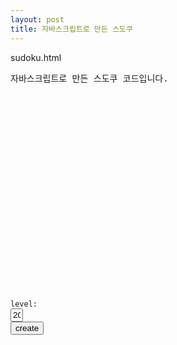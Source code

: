 ```yaml
---
layout: post
title: 자바스크립트로 만든 스도쿠
---
```


sudoku.html 

<pre>
자바스크립트로 만든 스도쿠 코드입니다.
<code>
<!DOCTYPE html>
<html>
<head>
<meta charset="UTF-8">
<title></title>

<style type="text/css">
input[type='text']{
margin-right: 3px; 
width: 20px; 
text-align: center;
}
.darkColored{
	background-color: #e6ffe5;
}
.brightColored{
	background-color: #ffe6ff;
}
.redFontcolor{
	color: red;
}
#submitBtn{
	display: none;
}
</style>

</head>
<body>

<div id="board"></div>

<br/>

<button type="button" id="submitBtn" onclick="checkAnswer();">submit Answer</button>

<br/>
<br/>

<label>level: </label> <input type="text" value="20" id="sudokuLevel" /> <button type="button" onclick="createAction();">create</button>

<br/>
<br/>

<div id="answerBoard"></div>

<script type="text/javascript">
var sudokuArray;
var possibleCaseArray;
var possibleCaseStack;
var backtracking = false;
var cut = 20;
var cutStack = [];
var sudokuAnswer=null;
var possibleAnswer=null;
var success = false;

window.onload=function(){	
	defArrayEqualMethod();
	
	initialize();
	
}

function initialize(){
	drawBoard("su", "board");
	backtracking = false;
	possibleAnswer = null;
	sudokuAnswer = null;
	cutStack = [];
	success = false;
	document.getElementById("submitBtn").style.display = "none";
	document.getElementById("answerBoard").innerHTML = "";
	// make complete sudoku field
	sudokuArray = makeSudokuArray();
	possibleCaseArray = makePossibleCaseArray();
	possibleCaseArray = shufflePossibleCaseArray(possibleCaseArray);
	possibleCaseStack = new Array(81);
	searchValidAnswer();
	
	// cut numbers to make sudoku puzzle
	sudokuAnswer = copySudokuAnswer(sudokuArray);
	while(true){
		if(cutStack.length==cut) break;
		cutNumbers("su");
	}
	possibleCaseArray = checkPossibleNumbers();	
	possibleCaseStack.push(copy2DArray(possibleCaseArray));	
	success = sudokuSolver();
	if(success){
		fillTextField("su");
		document.getElementById("submitBtn").style.display = "block";
	}
	
}

function checkAnswer(){
	for(var i=0; i<81; i++){
		var str = "su" + i;
		sudokuArray[i] = parseInt(document.getElementById(str).value);
	}
	console.log(sudokuAnswer);
	console.log(sudokuArray);
	if(sudokuArray.equals(sudokuAnswer))
		alert("You win! Correct answer!");
	else
		alert("Wrong answer!");
		
	drawBoard("an", "answerBoard");
	fillCorrectAnswer("an");
	document.getElementById("submitBtn").style.display = "none";
}

function fillCorrectAnswer(name){
	for(var i=0; i<81; i++){
		var str = name + i;
		document.getElementById(str).value = sudokuAnswer[i];
	}
}

function createAction() {
	sudokuLevel = parseInt(document.getElementById("sudokuLevel").value);
	if (isNaN(sudokuLevel) || sudokuLevel<2 || sudokuLevel>60) { 
		alert("Please enter a number between 2~60.");
		return 0; 
	}
	cut = sudokuLevel;
	initialize();
}

/*  
 * make sudoku puzzle
 */

function sudokuSolver(){
	var i=0, j=0;
	while(true){
		if(i==0 && possibleCaseArray[cutStack[i]].length==0){
			if(possibleAnswer==null){
				console.log("no answer");
				alert("Failed to create new puzzle! Try again. - no answer");
				return false;
			}
			console.log("no more cases");
			console.log("unique answer - valid puzzle");
			return true;
		}
		if(j==2){
			console.log("double answer");
			alert("Failed to create new puzzle! Try again. - double answer");
			return false;
		}
		if(i==cutStack.length){
			possibleAnswer = sudokuArray.slice();
			undoSudokuPuzzle(cutStack[i-1]);
			i--;
			j++;
		}
		i=fillSudokuPuzzle(cutStack[i], i);
	}
}

function undoSudokuPuzzle(i){
	var presentNumber = sudokuArray[i];
	sudokuArray[i] = 0;
	possibleCaseStack.pop();
	possibleCaseArray = copy2DArray(possibleCaseStack[possibleCaseStack.length-1]);
	for(var cnt=0; cnt<possibleCaseArray[i].length; cnt++){
		if(possibleCaseArray[i][cnt]==presentNumber)
			possibleCaseArray[i].splice(cnt,1);
	}
	possibleCaseStack[possibleCaseStack.length-1] = copy2DArray(possibleCaseArray);
}

function fillSudokuPuzzle(i, j){
	if(possibleCaseArray[i].length==0){
		undoSudokuPuzzle(cutStack[j-1]);
		return j-1;
	}
		
	var presentNumber = possibleCaseArray[i].pop();
	sudokuArray[i] = presentNumber;
	possibleCaseArray = checkPossibleNumbers();	
	possibleCaseStack.push(copy2DArray(possibleCaseArray));
	return j+1;
}

function copySudokuAnswer(array){
	var tempArray = new Array(81);
	tempArray = array.slice();
	return tempArray;
}

function checkPossibleNumbers(){
	var tempArray = new Array(81);
	for(var i=0; i<tempArray.length; i++){
		tempArray[i] = [1,2,3,4,5,6,7,8,9];
	}
	
	for(var i=0; i<cutStack.length; i++){
		var key = cutStack[i];
		var ii = Math.floor(key/9);
		var jj = key%9;
		
		// row test
		for(var mj=0; mj<9; mj++){
			for(var cnt=0; cnt<tempArray[key].length; cnt++){
				if(sudokuArray[ii*9+mj]==tempArray[key][cnt])
					tempArray[key].splice(cnt,1);
			}			
		}
		// column test
		for(var mi=0; mi<9; mi++){
			for(var cnt=0; cnt<tempArray[key].length; cnt++){
				if(sudokuArray[mi*9+jj]==tempArray[key][cnt])
					tempArray[key].splice(cnt,1);
			}			
		}
		// 33box test
		var box=0, mi=0, mj=0;
		if(ii<3){
			if(jj<3) box=1;
			else if(jj<6) box=2;
			else box=3;
		} else if(ii<6){
			if(jj<3) box=4;
			else if(jj<6) box=5;
			else box=6;
		} else{
			if(jj<3) box=7;
			else if(jj<6) box=8;
			else box=9;
		}
		
		switch(box){
		case 1:
			mi=0, mj=0;
			break;
		case 2:
			mi=0, mj=3;
			break;
		case 3:
			mi=0, mj=6;
			break;
		case 4:
			mi=3, mj=0;
			break;
		case 5:
			mi=3, mj=3;
			break;
		case 6:
			mi=3, mj=6;
			break;
		case 7:
			mi=6, mj=0;
			break;
		case 8:
			mi=6, mj=3;
			break;
		case 9:
			mi=6, mj=6;
			break;
		}
		
		for(var mii=mi; mii<mi+3; mii++){
			for(var mjj=mj; mjj<mj+3; mjj++){
				for(var cnt=0; cnt<tempArray[key].length; cnt++){
					if(sudokuArray[mii*9+mjj]==tempArray[key][cnt])
						tempArray[key].splice(cnt,1);
				}	
			}
		}		
	}
	
	return tempArray;
}

function cutNumbers(name){
	var key = Math.floor(Math.random()*81); // 0~80
	for(var cnt=0; cnt<cutStack.length; cnt++){
		if(key == cutStack[cnt])
			return;
	}
	sudokuArray[key]=0;
	var id = name + key;
	document.getElementById(id).removeAttribute("readonly");
	var str = document.getElementById(id).getAttribute("class");
	str += " redFontcolor";
	document.getElementById(id).setAttribute("class", str);
	cutStack.push(key);
}

/* 
* create complete sudoku field
*/

function searchValidAnswer(){
	var i=0;
	while(true){
		if(i>80) break;
		else if(backtracking){
			undoSudokuArray(i);
			backtracking = false;
		}else{
			i=fillSudokuArray(i);
		}
	}
}

function undoSudokuArray(i){
	var presentNumber = sudokuArray[i];
	sudokuArray[i] = 0;
	possibleCaseStack[i] = null;
	possibleCaseArray = copy2DArray(possibleCaseStack[i-1]);
	for(var cnt=0; cnt<possibleCaseArray[i].length; cnt++){
		if(possibleCaseArray[i][cnt]==presentNumber)
			possibleCaseArray[i].splice(cnt,1);
	}
	possibleCaseStack[i-1] = copy2DArray(possibleCaseArray);
	
}

function fillSudokuArray(i){
	if(possibleCaseArray[i].length==0){
		backtracking = true;
		return i-1;
	}
	var presentNumber = possibleCaseArray[i].pop();
	sudokuArray[i] = presentNumber;
	remove(i,presentNumber);
	possibleCaseStack[i] = copy2DArray(possibleCaseArray);
	return i+1;
}

function copy2DArray(array2D){
	var tempArray = new Array(array2D.length);
	for(var i=0; i<tempArray.length; i++){
		if(array2D[i]!=null)
			tempArray[i] = array2D[i].slice();
		else
			tempArray[i] = null;
	}
	return tempArray;
}

function remove(ii,num){
	var i = Math.floor(ii/9);
	var j = ii%9;
	colRemove(i,j,num);
	rowRemove(i,j,num);
	boxRemove(i,j,num);
}

function colRemove(i,j,num){
	for(var cnt=0; cnt<9; cnt++){
		removeNumber(cnt,j,num);
	}
}

function rowRemove(i,j,num){
	for(var cnt=0; cnt<9; cnt++){
		removeNumber(i,cnt,num);
	}
}

function boxRemove(i,j,num){
	var box=0, mi=0, mj=0;
	if(i<3){
		if(j<3) box=1;
		else if(j<6) box=2;
		else box=3;
	} else if(i<6){
		if(j<3) box=4;
		else if(j<6) box=5;
		else box=6;
	} else{
		if(j<3) box=7;
		else if(j<6) box=8;
		else box=9;
	}
	
	switch(box){
	case 1:
		mi=0, mj=0;
		break;
	case 2:
		mi=0, mj=3;
		break;
	case 3:
		mi=0, mj=6;
		break;
	case 4:
		mi=3, mj=0;
		break;
	case 5:
		mi=3, mj=3;
		break;
	case 6:
		mi=3, mj=6;
		break;
	case 7:
		mi=6, mj=0;
		break;
	case 8:
		mi=6, mj=3;
		break;
	case 9:
		mi=6, mj=6;
		break;
	}
	
	for(var mii=mi; mii<mi+3; mii++){
		for(var mjj=mj; mjj<mj+3; mjj++){
			removeNumber(mii,mjj,num);
		}
	}	
}

function removeNumber(ii,jj,num){
	for(var cnt=0; cnt<possibleCaseArray[ii*9+jj].length; cnt++){
		if(possibleCaseArray[ii*9+jj][cnt]==num){
			possibleCaseArray[ii*9+jj].splice(cnt,1);
		}
	}
}

function shufflePossibleCaseArray(array){
	var tempArray = new Array(array.length);
	for(var i=0; i<array.length; i++){
		tempArray[i] = shuffle(array[i].slice());
	}
	return tempArray;
}

function shuffle(array) {
	
	var currentIndex = array.length, temporaryValue, randomIndex;
	
	// While there remain elements to shuffle...
	while (0 !== currentIndex) {
	
	  // Pick a remaining element...
	  randomIndex = Math.floor(Math.random() * currentIndex);
	  currentIndex -= 1;
	  // And swap it with the current element.
	  temporaryValue = array[currentIndex];
	  array[currentIndex] = array[randomIndex];
	  array[randomIndex] = temporaryValue;
	}
	return array;
}

function makePossibleCaseArray(){
	var possibleCaseArray = new Array(81);
	for(var i=0; i<possibleCaseArray.length; i++){
		possibleCaseArray[i] = [1,2,3,4,5,6,7,8,9];
	}
	return possibleCaseArray;
}

function fillTextField(name){
	for(var i=0; i<81; i++){
		var str = name + i;
		if(sudokuArray[i]!=0)
			document.getElementById(str).value = sudokuArray[i];
		else
			document.getElementById(str).value = "";
	}
}

function makeSudokuArray(){
	var array = new Array(81);
	
	for(var i=0; i<array.length; i++){
		array[i] = 0;
	}
	
	return array;
}

function drawBoard(name, boardName){
	var str = "";
	
	for(var i=0; i<9; i++){
		for(var j=0; j<9; j++){
			var box;
			if(i<3){
				if(j<3) box=1;
				else if(j<6) box=2;
				else box=3;
			} else if(i<6){
				if(j<3) box=4;
				else if(j<6) box=5;
				else box=6;
			} else{
				if(j<3) box=7;
				else if(j<6) box=8;
				else box=9;
			}
			
			var num = i*9+j;
			if(box==2 || box==4 || box==6 || box==8)
				str += "<input type='text' maxlength='1' id='"+name+num+"' class='darkColored' readonly='readonly'/>";
			else
				str += "<input type='text' maxlength='1' id='"+name+num+"' class='brightColored' readonly='readonly'/>";
		}
		str += "<br/>";
	}
	
	document.getElementById(boardName).innerHTML = str;
}

function defArrayEqualMethod(){
	//Warn if overriding existing method
	if(Array.prototype.equals)
	    console.warn("Overriding existing Array.prototype.equals. Possible causes: New API defines the method, there's a framework conflict or you've got double inclusions in your code.");
	// attach the .equals method to Array's prototype to call it on any array
	Array.prototype.equals = function (array) {
	    // if the other array is a falsy value, return
	    if (!array)
	        return false;

	    // compare lengths - can save a lot of time 
	    if (this.length != array.length)
	        return false;

	    for (var i = 0, l=this.length; i < l; i++) {
	        // Check if we have nested arrays
	        if (this[i] instanceof Array && array[i] instanceof Array) {
	            // recurse into the nested arrays
	            if (!this[i].equals(array[i]))
	                return false;       
	        }           
	        else if (this[i] != array[i]) { 
	            // Warning - two different object instances will never be equal: {x:20} != {x:20}
	            return false;   
	        }           
	    }       
	    return true;
	}
	// Hide method from for-in loops
	Object.defineProperty(Array.prototype, "equals", {enumerable: false});
}
</script>

</body>
</html>
</code>
</pre>

